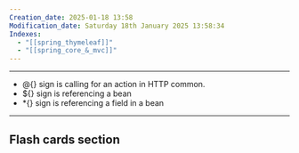 ```yaml
---
Creation_date: 2025-01-18 13:58
Modification_date: Saturday 18th January 2025 13:58:34
Indexes:
  - "[[spring_thymeleaf]]"
  - "[[spring_core_&_mvc]]"
---
```


----

- @{} sign is calling for an action in HTTP common.
- ${} sign is referencing a bean
- \*{}  sign is referencing a field in a bean


















---
## Flash cards section
